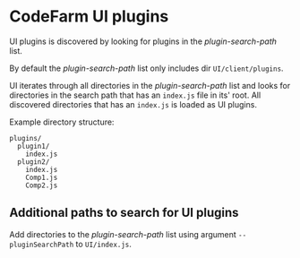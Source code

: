 # CodeFarm UI plugins

UI plugins is discovered by looking for plugins in the *plugin-search-path* list.

By default the *plugin-search-path* list only includes dir `UI/client/plugins`.

UI iterates through all directories in the *plugin-search-path* list and
looks for directories in the search path that has an `index.js` file in
its' root. All discovered directories that has an `index.js` is loaded as UI
plugins.

Example directory structure:
```
plugins/
  plugin1/
    index.js
  plugin2/
    index.js
    Comp1.js
    Comp2.js
```

## Additional paths to search for UI plugins
Add directories to the *plugin-search-path* list using argument
`--pluginSearchPath` to `UI/index.js`.
